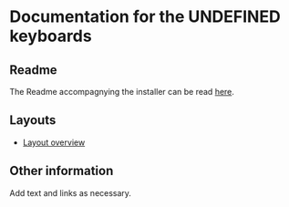 # Documentation for the __UNDEFINED__ keyboards

## Readme

The Readme accompagnying the installer can be read [here](readme.html).

## Layouts

-   [Layout overview](layout.html)

## Other information

Add text and links as necessary.
